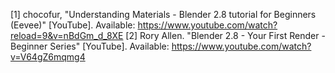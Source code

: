 [1] chocofur, "Understanding Materials - Blender 2.8 tutorial for Beginners (Eevee)" [YouTube]. Available: https://www.youtube.com/watch?reload=9&v=nBdGm_d_8XE
[2] Rory Allen. "Blender 2.8 - Your First Render - Beginner Series" [YouTube]. Available: https://www.youtube.com/watch?v=V64gZ6mqmg4